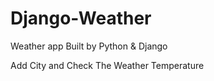 # Django-Weather
Weather app Built by Python &amp; Django

Add City and Check The Weather Temperature
